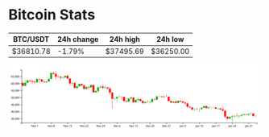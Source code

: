 # Bitcoin Stats

BTC/USDT|24h change|24h high|24h low|
|---|---|---|---|
|$36810.78|-1.79%|$37495.69|$36250.00|

<img src="./chart.svg">
